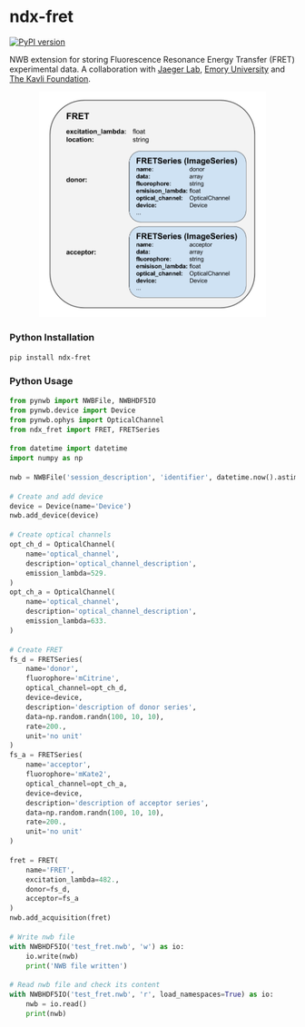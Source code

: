 # ndx-fret
[![PyPI version](https://badge.fury.io/py/ndx-fret.svg)](https://badge.fury.io/py/ndx-fret)

NWB extension for storing Fluorescence Resonance Energy Transfer (FRET) experimental data.
A collaboration with [Jaeger Lab](https://scholarblogs.emory.edu/jaegerlab/), [Emory University](https://www.emory.edu/home/index.html) and [The Kavli Foundation](https://www.kavlifoundation.org/).

<p align="center">
<img src="media/FRET_schematic.png" width="400">
</p>

### Python Installation
```bash
pip install ndx-fret
```

### Python Usage
```python
from pynwb import NWBFile, NWBHDF5IO
from pynwb.device import Device
from pynwb.ophys import OpticalChannel
from ndx_fret import FRET, FRETSeries

from datetime import datetime
import numpy as np

nwb = NWBFile('session_description', 'identifier', datetime.now().astimezone())

# Create and add device
device = Device(name='Device')
nwb.add_device(device)

# Create optical channels
opt_ch_d = OpticalChannel(
    name='optical_channel',
    description='optical_channel_description',
    emission_lambda=529.
)
opt_ch_a = OpticalChannel(
    name='optical_channel',
    description='optical_channel_description',
    emission_lambda=633.
)

# Create FRET
fs_d = FRETSeries(
    name='donor',
    fluorophore='mCitrine',
    optical_channel=opt_ch_d,
    device=device,
    description='description of donor series',
    data=np.random.randn(100, 10, 10),
    rate=200.,
    unit='no unit'
)
fs_a = FRETSeries(
    name='acceptor',
    fluorophore='mKate2',
    optical_channel=opt_ch_a,
    device=device,
    description='description of acceptor series',
    data=np.random.randn(100, 10, 10),
    rate=200.,
    unit='no unit'
)

fret = FRET(
    name='FRET',
    excitation_lambda=482.,
    donor=fs_d,
    acceptor=fs_a
)
nwb.add_acquisition(fret)

# Write nwb file
with NWBHDF5IO('test_fret.nwb', 'w') as io:
    io.write(nwb)
    print('NWB file written')

# Read nwb file and check its content
with NWBHDF5IO('test_fret.nwb', 'r', load_namespaces=True) as io:
    nwb = io.read()
    print(nwb)
```
